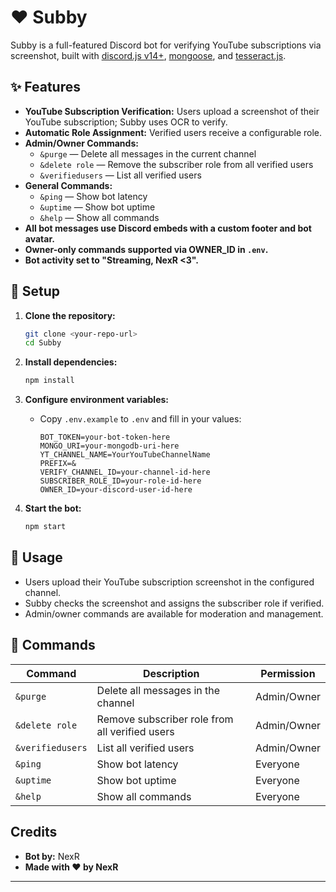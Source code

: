 # ❤️ Subby

Subby is a full-featured Discord bot for verifying YouTube subscriptions via screenshot, built with [discord.js v14+](https://discord.js.org/), [mongoose](https://mongoosejs.com/), and [tesseract.js](https://tesseract.projectnaptha.com/).

## ✨ Features

- **YouTube Subscription Verification:** Users upload a screenshot of their YouTube subscription; Subby uses OCR to verify.
- **Automatic Role Assignment:** Verified users receive a configurable role.
- **Admin/Owner Commands:**  
  - `&purge` — Delete all messages in the current channel  
  - `&delete role` — Remove the subscriber role from all verified users  
  - `&verifiedusers` — List all verified users  
- **General Commands:**  
  - `&ping` — Show bot latency  
  - `&uptime` — Show bot uptime  
  - `&help` — Show all commands  
- **All bot messages use Discord embeds with a custom footer and bot avatar.**
- **Owner-only commands supported via OWNER_ID in `.env`.**
- **Bot activity set to "Streaming, NexR <3".**

## 🚀 Setup

1. **Clone the repository:**
   ```sh
   git clone <your-repo-url>
   cd Subby
   ```

2. **Install dependencies:**
   ```sh
   npm install
   ```

3. **Configure environment variables:**
   - Copy `.env.example` to `.env` and fill in your values:
     ```
     BOT_TOKEN=your-bot-token-here
     MONGO_URI=your-mongodb-uri-here
     YT_CHANNEL_NAME=YourYouTubeChannelName
     PREFIX=&
     VERIFY_CHANNEL_ID=your-channel-id-here
     SUBSCRIBER_ROLE_ID=your-role-id-here
     OWNER_ID=your-discord-user-id-here
     ```

4. **Start the bot:**
   ```sh
   npm start
   ```

## 📜 Usage

- Users upload their YouTube subscription screenshot in the configured channel.
- Subby checks the screenshot and assigns the subscriber role if verified.
- Admin/owner commands are available for moderation and management.

## 🤖 Commands

| Command           | Description                                              | Permission         |
|-------------------|---------------------------------------------------------|--------------------|
| `&purge`          | Delete all messages in the channel                      | Admin/Owner        |
| `&delete role`    | Remove subscriber role from all verified users          | Admin/Owner        |
| `&verifiedusers`  | List all verified users                                 | Admin/Owner        |
| `&ping`           | Show bot latency                                        | Everyone           |
| `&uptime`         | Show bot uptime                                         | Everyone           |
| `&help`           | Show all commands                                       | Everyone           |

## Credits

- **Bot by:** NexR
- **Made with ❤️ by NexR**

---
